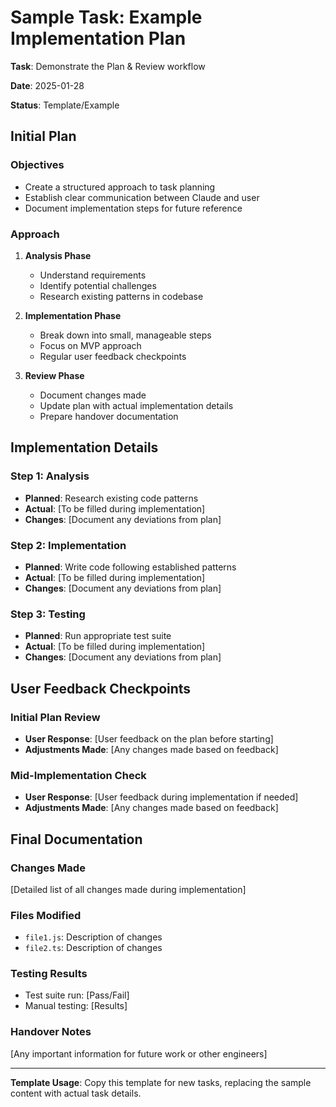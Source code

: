 # Sample Task: Example Implementation Plan

**Task**: Demonstrate the Plan & Review workflow

**Date**: 2025-01-28

**Status**: Template/Example

## Initial Plan

### Objectives
- Create a structured approach to task planning
- Establish clear communication between Claude and user
- Document implementation steps for future reference

### Approach
1. **Analysis Phase**
   - Understand requirements
   - Identify potential challenges
   - Research existing patterns in codebase

2. **Implementation Phase**
   - Break down into small, manageable steps
   - Focus on MVP approach
   - Regular user feedback checkpoints

3. **Review Phase**
   - Document changes made
   - Update plan with actual implementation details
   - Prepare handover documentation

## Implementation Details

### Step 1: Analysis
- **Planned**: Research existing code patterns
- **Actual**: [To be filled during implementation]
- **Changes**: [Document any deviations from plan]

### Step 2: Implementation
- **Planned**: Write code following established patterns
- **Actual**: [To be filled during implementation]
- **Changes**: [Document any deviations from plan]

### Step 3: Testing
- **Planned**: Run appropriate test suite
- **Actual**: [To be filled during implementation]
- **Changes**: [Document any deviations from plan]

## User Feedback Checkpoints

### Initial Plan Review
- **User Response**: [User feedback on the plan before starting]
- **Adjustments Made**: [Any changes made based on feedback]

### Mid-Implementation Check
- **User Response**: [User feedback during implementation if needed]
- **Adjustments Made**: [Any changes made based on feedback]

## Final Documentation

### Changes Made
[Detailed list of all changes made during implementation]

### Files Modified
- `file1.js`: Description of changes
- `file2.ts`: Description of changes

### Testing Results
- Test suite run: [Pass/Fail]
- Manual testing: [Results]

### Handover Notes
[Any important information for future work or other engineers]

---

**Template Usage**: Copy this template for new tasks, replacing the sample content with actual task details.